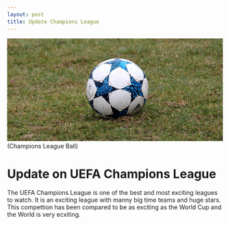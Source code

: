 ```yaml
---
layout: post
title: Update Champions League
---
```


![Champions League](/images/football-3231041_960_720.jpg)
(Champions League Ball)
# Update on UEFA Champions League

The UEFA Champions League is one of the best and most exciting leagues to watch. It is an exciting league with manny big time teams and huge stars. This compettion has been compared to be as exciting as the World Cup and the World is very ecxiting. 

